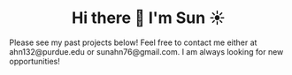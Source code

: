<h1 align="center">
  Hi there 👋 I'm Sun ☀️
</h1> 
Please see my past projects below! Feel free to contact me either at ahn132@purdue.edu or sunahn76@gmail.com. I am always looking for new opportunities!
